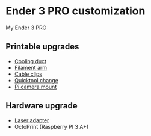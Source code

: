 # Ender 3 PRO customization

My Ender 3 PRO

## Printable upgrades

- [Cooling duct](printable-upgrade/cooling-duct/README.md)
- [Filament arm](printable-upgrade/filament-arm/README.md)
- [Cable clips](printable-upgrade/cable-clips/README.md)
- [Quicktool change](printable-upgrade/quicktool-change/README.md)
- [Pi camera mount](printable-upgrade/pi-camera-mount/README.md)

## Hardware upgrade

- [Laser adapter](https://github.com/siddolo/3Dprinter-laser)
- OctoPrint (Raspberry PI 3 A+)

